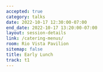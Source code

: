 ```yaml
---
accepted: true
category: talks
date: 2022-10-17 12:30:00-07:00
end_date: 2022-10-17 13:20:00-07:00
layout: session-details
link: /catering-menus/
room: Rio Vista Pavilion
sitemap: false
title: Early Lunch
track: t1
---
```

